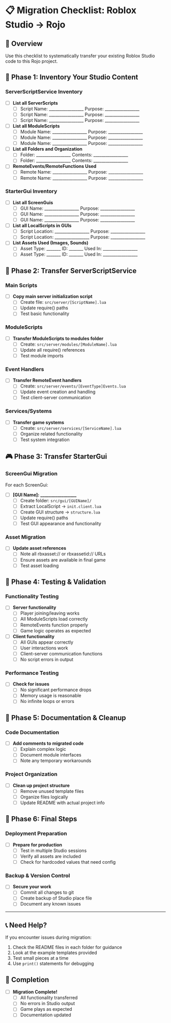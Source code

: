 # 📋 Migration Checklist: Roblox Studio → Rojo

## 🎯 Overview
Use this checklist to systematically transfer your existing Roblox Studio code to this Rojo project.

## 📂 Phase 1: Inventory Your Studio Content

### ServerScriptService Inventory
- [ ] **List all ServerScripts**
  - [ ] Script Name: _________________ Purpose: _________________
  - [ ] Script Name: _________________ Purpose: _________________
  - [ ] Script Name: _________________ Purpose: _________________

- [ ] **List all ModuleScripts**
  - [ ] Module Name: _________________ Purpose: _________________
  - [ ] Module Name: _________________ Purpose: _________________
  - [ ] Module Name: _________________ Purpose: _________________

- [ ] **List all Folders and Organization**
  - [ ] Folder: _________________ Contents: _________________
  - [ ] Folder: _________________ Contents: _________________

- [ ] **RemoteEvents/RemoteFunctions Used**
  - [ ] Remote Name: _________________ Purpose: _________________
  - [ ] Remote Name: _________________ Purpose: _________________

### StarterGui Inventory
- [ ] **List all ScreenGuis**
  - [ ] GUI Name: _________________ Purpose: _________________
  - [ ] GUI Name: _________________ Purpose: _________________
  - [ ] GUI Name: _________________ Purpose: _________________

- [ ] **List all LocalScripts in GUIs**
  - [ ] Script Location: _________________ Purpose: _________________
  - [ ] Script Location: _________________ Purpose: _________________

- [ ] **List Assets Used (Images, Sounds)**
  - [ ] Asset Type: _______ ID: _______ Used In: _________________
  - [ ] Asset Type: _______ ID: _______ Used In: _________________

## 🔄 Phase 2: Transfer ServerScriptService

### Main Scripts
- [ ] **Copy main server initialization script**
  - [ ] Create file: `src/server/[ScriptName].lua`
  - [ ] Update require() paths
  - [ ] Test basic functionality

### ModuleScripts
- [ ] **Transfer ModuleScripts to modules folder**
  - [ ] Create: `src/server/modules/[ModuleName].lua`
  - [ ] Update all require() references
  - [ ] Test module imports

### Event Handlers
- [ ] **Transfer RemoteEvent handlers**
  - [ ] Create: `src/server/events/[EventType]Events.lua`
  - [ ] Update event creation and handling
  - [ ] Test client-server communication

### Services/Systems
- [ ] **Transfer game systems**
  - [ ] Create: `src/server/services/[ServiceName].lua`
  - [ ] Organize related functionality
  - [ ] Test system integration

## 🎮 Phase 3: Transfer StarterGui

### ScreenGui Migration
For each ScreenGui:
- [ ] **[GUI Name]: _________________**
  - [ ] Create folder: `src/gui/[GUIName]/`
  - [ ] Extract LocalScript → `init.client.lua`
  - [ ] Create GUI structure → `structure.lua`
  - [ ] Update require() paths
  - [ ] Test GUI appearance and functionality

### Asset Migration
- [ ] **Update asset references**
  - [ ] Note all rbxasset:// or rbxassetid:// URLs
  - [ ] Ensure assets are available in final game
  - [ ] Test asset loading

## 🧪 Phase 4: Testing & Validation

### Functionality Testing
- [ ] **Server functionality**
  - [ ] Player joining/leaving works
  - [ ] All ModuleScripts load correctly
  - [ ] RemoteEvents function properly
  - [ ] Game logic operates as expected

- [ ] **Client functionality**
  - [ ] All GUIs appear correctly
  - [ ] User interactions work
  - [ ] Client-server communication functions
  - [ ] No script errors in output

### Performance Testing
- [ ] **Check for issues**
  - [ ] No significant performance drops
  - [ ] Memory usage is reasonable
  - [ ] No infinite loops or errors

## 📝 Phase 5: Documentation & Cleanup

### Code Documentation
- [ ] **Add comments to migrated code**
  - [ ] Explain complex logic
  - [ ] Document module interfaces
  - [ ] Note any temporary workarounds

### Project Organization
- [ ] **Clean up project structure**
  - [ ] Remove unused template files
  - [ ] Organize files logically
  - [ ] Update README with actual project info

## 🚀 Phase 6: Final Steps

### Deployment Preparation
- [ ] **Prepare for production**
  - [ ] Test in multiple Studio sessions
  - [ ] Verify all assets are included
  - [ ] Check for hardcoded values that need config

### Backup & Version Control
- [ ] **Secure your work**
  - [ ] Commit all changes to git
  - [ ] Create backup of Studio place file
  - [ ] Document any known issues

---

## 📞 Need Help?

If you encounter issues during migration:
1. Check the README files in each folder for guidance
2. Look at the example templates provided
3. Test small pieces at a time
4. Use `print()` statements for debugging

## 🎉 Completion

- [ ] **Migration Complete!**
  - [ ] All functionality transferred
  - [ ] No errors in Studio output
  - [ ] Game plays as expected
  - [ ] Documentation updated 